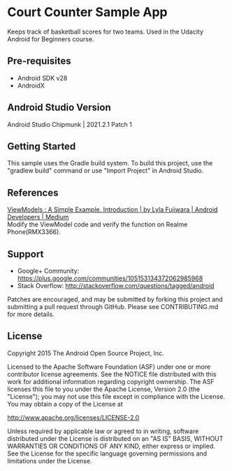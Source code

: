 Court Counter Sample App
===================================

Keeps track of basketball scores for two teams. Used in the Udacity Android for Beginners course.

Pre-requisites
--------------

- Android SDK v28
- AndroidX

Android Studio Version
---------------
Android Studio Chipmunk | 2021.2.1 Patch 1

Getting Started
---------------

This sample uses the Gradle build system. To build this project, use the
"gradlew build" command or use "Import Project" in Android Studio.


References
-------
[ViewModels : A Simple Example. Introduction | by Lyla Fujiwara | Android Developers | Medium](https://medium.com/androiddevelopers/viewmodels-a-simple-example-ed5ac416317e) </br>
Modify the ViewModel code and verify the function on Realme Phone(RMX3366).

Support
-------

- Google+ Community: https://plus.google.com/communities/105153134372062985968
- Stack Overflow: http://stackoverflow.com/questions/tagged/android

Patches are encouraged, and may be submitted by forking this project and
submitting a pull request through GitHub. Please see CONTRIBUTING.md for more details.

License
-------

Copyright 2015 The Android Open Source Project, Inc.

Licensed to the Apache Software Foundation (ASF) under one or more contributor
license agreements.  See the NOTICE file distributed with this work for
additional information regarding copyright ownership.  The ASF licenses this
file to you under the Apache License, Version 2.0 (the "License"); you may not
use this file except in compliance with the License.  You may obtain a copy of
the License at

http://www.apache.org/licenses/LICENSE-2.0

Unless required by applicable law or agreed to in writing, software
distributed under the License is distributed on an "AS IS" BASIS, WITHOUT
WARRANTIES OR CONDITIONS OF ANY KIND, either express or implied.  See the
License for the specific language governing permissions and limitations under
the License.
